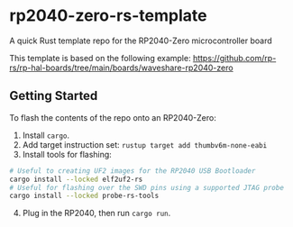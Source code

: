 # rp2040-zero-rs-template
A quick Rust template repo for the RP2040-Zero microcontroller board

This template is based on the following example: https://github.com/rp-rs/rp-hal-boards/tree/main/boards/waveshare-rp2040-zero

## Getting Started

To flash the contents of the repo onto an RP2040-Zero:

1. Install `cargo`.
2. Add target instruction set: `rustup target add thumbv6m-none-eabi`
3. Install tools for flashing:
```sh
# Useful to creating UF2 images for the RP2040 USB Bootloader
cargo install --locked elf2uf2-rs
# Useful for flashing over the SWD pins using a supported JTAG probe
cargo install --locked probe-rs-tools
```
4. Plug in the RP2040, then run `cargo run`.
